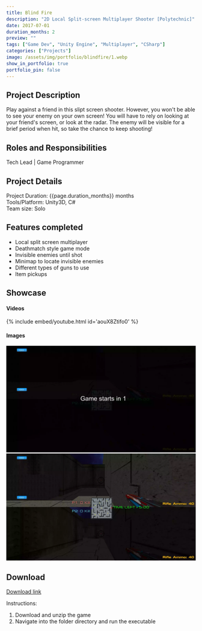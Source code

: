 ```yaml
---
title: Blind Fire 
description: "2D Local Split-screen Multiplayer Shooter [Polytechnic]"
date: 2017-07-01
duration_months: 2
preview: ""
tags: ["Game Dev", "Unity Engine", "Multiplayer", "CSharp"]
categories: ["Projects"]
image: /assets/img/portfolio/blindfire/1.webp
show_in_portfolio: true
portfolio_pin: false
---
```


## **Project Description**
Play against a friend in this slipt screen shooter. However, you won't be able to see your enemy on your own screen! You will have to rely on looking at your friend's screen, or look at the radar. The enemy will be visible for a brief period when hit, so take the chance to keep shooting!

## **Roles and Responsibilities**
Tech Lead | Game Programmer  

## **Project Details**
Project Duration: {{page.duration_months}} months  
Tools/Platform: Unity3D, C#  
Team size: Solo  

## Features completed  
- Local split screen multiplayer
- Deathmatch style game mode
- Invisible enemies until shot
- Minimap to locate invisible enemies
- Different types of guns to use
- Item pickups

## **Showcase**
#### Videos  
{% include embed/youtube.html id='aouX8Ztifo0' %}  

#### Images  
![](/assets/img/portfolio/blindfire/2.webp)  
![](/assets/img/portfolio/blindfire/3.webp)  

## **Download**
[Download link](https://drive.google.com/file/d/1ojX0DB-tb6JFzU-l7fMPrk5EpGgMMP2-/view?usp=sharing)  

 Instructions:
 1. Download and unzip the game
 2. Navigate into the folder directory and run the executable
